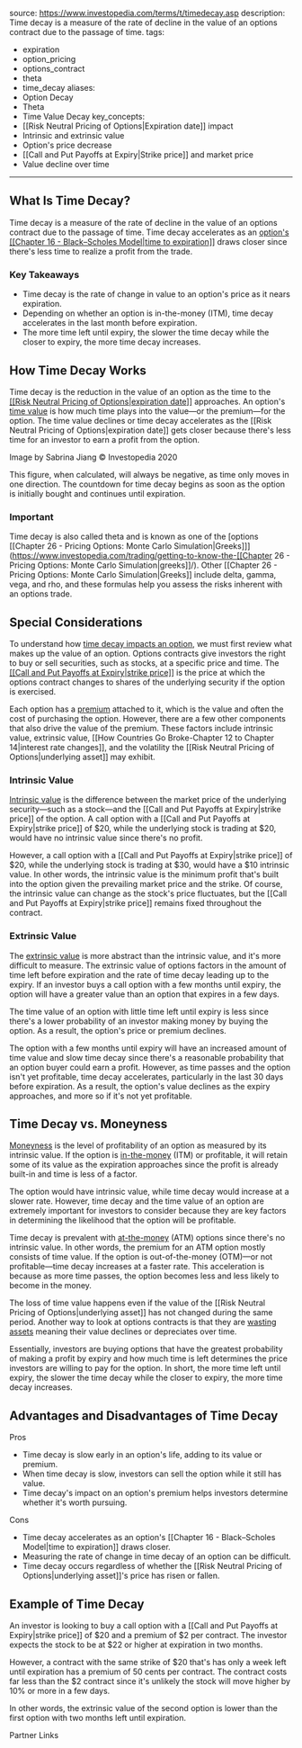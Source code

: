  
source: https://www.investopedia.com/terms/t/timedecay.asp
description: Time decay is a measure of the rate of decline in the value of an options
  contract due to the passage of time.
tags:
  - expiration
  - option_pricing
  - options_contract
  - theta
  - time_decay
aliases:
  - Option Decay
  - Theta
  - Time Value Decay
key_concepts:
  - [[Risk Neutral Pricing of Options|Expiration date]] impact
  - Intrinsic and extrinsic value
  - Option's price decrease
  - [[Call and Put Payoffs at Expiry|Strike price]] and market price
  - Value decline over time
---


## What Is Time Decay?

Time decay is a measure of the rate of decline in the value of an options contract due to the passage of time. Time decay accelerates as an [option's [[Chapter 16 - Black–Scholes Model|time to expiration]]](https://www.investopedia.com/terms/e/expirationdate.asp) draws closer since there's less time to realize a profit from the trade.

### Key Takeaways

- Time decay is the rate of change in value to an option's price as it nears expiration.
- Depending on whether an option is in-the-money (ITM), time decay accelerates in the last month before expiration.
- The more time left until expiry, the slower the time decay while the closer to expiry, the more time decay increases.

## How Time Decay Works

Time decay is the reduction in the value of an option as the time to the [[[Risk Neutral Pricing of Options|expiration date]]](https://www.investopedia.com/terms/e/expirationdate.asp) approaches. An option's [time value](https://www.investopedia.com/terms/t/timevalue.asp) is how much time plays into the value—or the premium—for the option. The time value declines or time decay accelerates as the [[Risk Neutral Pricing of Options|expiration date]] gets closer because there's less time for an investor to earn a profit from the option.

Image by Sabrina Jiang © Investopedia 2020

This figure, when calculated, will always be negative, as time only moves in one direction. The countdown for time decay begins as soon as the option is initially bought and continues until expiration.

### Important

Time decay is also called theta and is known as one of the [options [[Chapter 26 - Pricing Options: Monte Carlo Simulation|Greeks]]](https://www.investopedia.com/trading/getting-to-know-the-[[Chapter 26 - Pricing Options: Monte Carlo Simulation|greeks]]/). Other [[Chapter 26 - Pricing Options: Monte Carlo Simulation|Greeks]] include delta, gamma, vega, and rho, and these formulas help you assess the risks inherent with an options trade.

## Special Considerations

To understand how [time decay impacts an option](https://www.investopedia.com/ask/answers/042215/what-does-positive-theta-mean-credit-spreads.asp), we must first review what makes up the value of an option. Options contracts give investors the right to buy or sell securities, such as stocks, at a specific price and time. The [[[Call and Put Payoffs at Expiry|strike price]]](https://www.investopedia.com/terms/s/strikeprice.asp) is the price at which the options contract changes to shares of the underlying security if the option is exercised.

Each option has a [premium](https://www.investopedia.com/terms/o/option-premium.asp) attached to it, which is the value and often the cost of purchasing the option. However, there are a few other components that also drive the value of the premium. These factors include intrinsic value, extrinsic value, [[How Countries Go Broke-Chapter 12 to Chapter 14|interest rate changes]], and the volatility the [[Risk Neutral Pricing of Options|underlying asset]] may exhibit.

### Intrinsic Value

[Intrinsic value](https://www.investopedia.com/terms/i/intrinsicvalue.asp) is the difference between the market price of the underlying security—such as a stock—and the [[Call and Put Payoffs at Expiry|strike price]] of the option. A call option with a [[Call and Put Payoffs at Expiry|strike price]] of $20, while the underlying stock is trading at $20, would have no intrinsic value since there's no profit.

However, a call option with a [[Call and Put Payoffs at Expiry|strike price]] of $20, while the underlying stock is trading at $30, would have a $10 intrinsic value. In other words, the intrinsic value is the minimum profit that's built into the option given the prevailing market price and the strike. Of course, the intrinsic value can change as the stock's price fluctuates, but the [[Call and Put Payoffs at Expiry|strike price]] remains fixed throughout the contract.

### Extrinsic Value

The [extrinsic value](https://www.investopedia.com/terms/e/extrinsicvalue.asp) is more abstract than the intrinsic value, and it's more difficult to measure. The extrinsic value of options factors in the amount of time left before expiration and the rate of time decay leading up to the expiry. If an investor buys a call option with a few months until expiry, the option will have a greater value than an option that expires in a few days.

The time value of an option with little time left until expiry is less since there's a lower probability of an investor making money by buying the option. As a result, the option's price or premium declines.

The option with a few months until expiry will have an increased amount of time value and slow time decay since there's a reasonable probability that an option buyer could earn a profit. However, as time passes and the option isn't yet profitable, time decay accelerates, particularly in the last 30 days before expiration. As a result, the option's value declines as the expiry approaches, and more so if it's not yet profitable.

## Time Decay vs. Moneyness

[Moneyness](https://www.investopedia.com/terms/m/moneyness.asp) is the level of profitability of an option as measured by its intrinsic value. If the option is [in-the-money](https://www.investopedia.com/terms/i/inthemoney.asp) (ITM) or profitable, it will retain some of its value as the expiration approaches since the profit is already built-in and time is less of a factor.

The option would have intrinsic value, while time decay would increase at a slower rate. However, time decay and the time value of an option are extremely important for investors to consider because they are key factors in determining the likelihood that the option will be profitable.

Time decay is prevalent with [at-the-money](https://www.investopedia.com/terms/a/atthemoney.asp) (ATM) options since there's no intrinsic value. In other words, the premium for an ATM option mostly consists of time value. If the option is out-of-the-money (OTM)—or not profitable—time decay increases at a faster rate. This acceleration is because as more time passes, the option becomes less and less likely to become in the money.

The loss of time value happens even if the value of the [[Risk Neutral Pricing of Options|underlying asset]] has not changed during the same period. Another way to look at options contracts is that they are [wasting assets](https://www.investopedia.com/terms/w/wastingasset.asp) meaning their value declines or depreciates over time.

Essentially, investors are buying options that have the greatest probability of making a profit by expiry and how much time is left determines the price investors are willing to pay for the option. In short, the more time left until expiry, the slower the time decay while the closer to expiry, the more time decay increases.

## Advantages and Disadvantages of Time Decay

Pros
- Time decay is slow early in an option's life, adding to its value or premium.
- When time decay is slow, investors can sell the option while it still has value.
- Time decay's impact on an option's premium helps investors determine whether it's worth pursuing.

Cons
- Time decay accelerates as an option's [[Chapter 16 - Black–Scholes Model|time to expiration]] draws closer.
- Measuring the rate of change in time decay of an option can be difficult.
- Time decay occurs regardless of whether the [[Risk Neutral Pricing of Options|underlying asset]]'s price has risen or fallen.

## Example of Time Decay

An investor is looking to buy a call option with a [[Call and Put Payoffs at Expiry|strike price]] of $20 and a premium of $2 per contract. The investor expects the stock to be at $22 or higher at expiration in two months.

However, a contract with the same strike of $20 that's has only a week left until expiration has a premium of 50 cents per contract. The contract costs far less than the $2 contract since it's unlikely the stock will move higher by 10% or more in a few days.

In other words, the extrinsic value of the second option is lower than the first option with two months left until expiration.

Partner Links